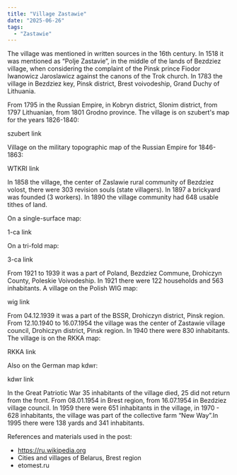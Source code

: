 ```yaml
---
title: "Village Zastawie"
date: "2025-06-26"
tags: 
  - "Zastawie"
---
```


The village was mentioned in written sources in the 16th century. In 1518 it was mentioned as “Polje Zastavie”, in the middle of the lands of Bezdziez village, when considering the complaint of the Pinsk prince Fiodor Iwanowicz Jaroslawicz against the canons of the Trok church. In 1783 the village in Bezdziez key, Pinsk district, Brest voivodeship, Grand Duchy of Lithuania. 

From 1795 in the Russian Empire, in Kobryn district, Slonim district, from 1797 Lithuanian, from 1801 Grodno province. The village is on szubert's map for the years 1826-1840:

szubert link

Village on the military topographic map of the Russian Empire for 1846-1863:

WTKRI link

In 1858 the village, the center of Zaslawie rural community of Bezdziez volost, there were 303 revision souls (state villagers). In 1897 a brickyard was founded (3 workers). In 1890 the village community had 648 usable tithes of land. 

On a single-surface map:

1-ca link

On a tri-fold map:

3-ca link

From 1921 to 1939 it was a part of Poland, Bezdziez Commune, Drohiczyn County, Poleskie Voivodeship. In 1921 there were 122 households and 563 inhabitants. A village on the Polish WIG map:

wig link

From 04.12.1939 it was a part of the BSSR, Drohiczyn district, Pinsk region. From 12.10.1940 to 16.07.1954 the village was the center of Zastawie village council, Drohiczyn district, Pinsk region. In 1940 there were 830 inhabitants. The village is on the RKKA map:

RKKA link

Also on the German map kdwr:

kdwr link

In the Great Patriotic War 35 inhabitants of the village died, 25 did not return from the front. From 08.01.1954 in Brest region, from 16.07.1954 in Bezdziez village council. In 1959 there were 651 inhabitants in the village, in 1970 - 628 inhabitants, the village was part of the collective farm “New Way”.In 1995 there were 138 yards and 341 inhabitants.

References and materials used in the post:
- https://ru.wikipedia.org
- Cities and villages of Belarus, Brest region
- etomest.ru
